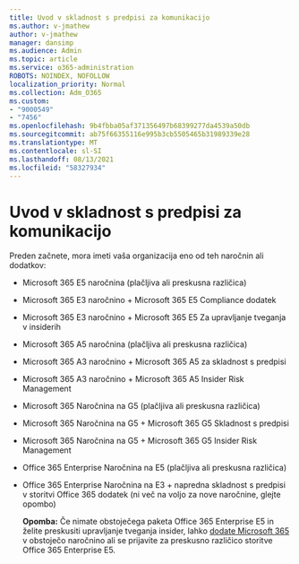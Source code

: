```yaml
---
title: Uvod v skladnost s predpisi za komunikacijo
ms.author: v-jmathew
author: v-jmathew
manager: dansimp
ms.audience: Admin
ms.topic: article
ms.service: o365-administration
ROBOTS: NOINDEX, NOFOLLOW
localization_priority: Normal
ms.collection: Adm_O365
ms.custom:
- "9000549"
- "7456"
ms.openlocfilehash: 9b4fbba05af371356497b68399277da4539a50db
ms.sourcegitcommit: ab75f66355116e995b3cb5505465b31989339e28
ms.translationtype: MT
ms.contentlocale: sl-SI
ms.lasthandoff: 08/13/2021
ms.locfileid: "58327934"
---
```

# <a name="get-started-with-communication-compliance"></a>Uvod v skladnost s predpisi za komunikacijo

Preden začnete, mora imeti vaša organizacija eno od teh naročnin ali dodatkov:

* Microsoft 365 E5 naročnina (plačljiva ali preskusna različica)
* Microsoft 365 E3 naročnino + Microsoft 365 E5 Compliance dodatek
* Microsoft 365 E3 naročnino + Microsoft 365 E5 Za upravljanje tveganja v insiderih
* Microsoft 365 A5 naročnina (plačljiva ali preskusna različica)
* Microsoft 365 A3 naročnino + Microsoft 365 A5 za skladnost s predpisi
* Microsoft 365 A3 naročnino + Microsoft 365 A5 Insider Risk Management
* Microsoft 365 Naročnina na G5 (plačljiva ali preskusna različica)
* Microsoft 365 Naročnina na G5 + Microsoft 365 G5 Skladnost s predpisi
* Microsoft 365 Naročnina na G5 + Microsoft 365 G5 Insider Risk Management
* Office 365 Enterprise Naročnina na E5 (plačljiva ali preskusna različica)
* Office 365 Enterprise Naročnina na E3 + napredna skladnost s predpisi v storitvi Office 365 dodatek (ni več na voljo za nove naročnine, glejte opombo)

    **Opomba:** Če nimate obstoječega paketa Office 365 Enterprise E5 in želite preskusiti upravljanje tveganja insider, lahko [dodate Microsoft 365](https://go.microsoft.com/fwlink/?linkid=2130508) v obstoječo naročnino ali se prijavite za preskusno različico storitve Office 365 Enterprise E5.

